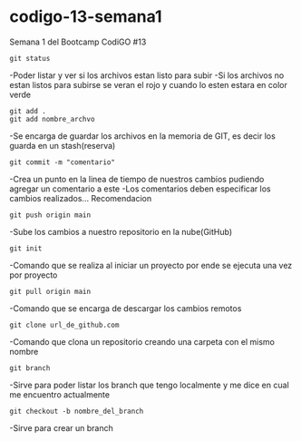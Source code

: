 # codigo-13-semana1
Semana 1 del Bootcamp CodiGO #13

```
git status
```
-Poder listar y ver si los archivos estan listo para subir 
-Si los archivos no estan listos para subirse se veran el rojo y cuando lo esten estara en color verde

```
git add .
git add nombre_archvo
```
-Se encarga de guardar los archivos en la memoria de GIT, es decir los guarda en un stash(reserva)

```
git commit -m "comentario"
```
-Crea un punto en la linea de tiempo de nuestros cambios pudiendo agregar un comentario a este
-Los comentarios deben especificar los cambios realizados... Recomendacion

```
git push origin main
```
-Sube los cambios a nuestro repositorio en la nube(GitHub)

```
git init 
```
-Comando que se realiza al iniciar un proyecto por ende se ejecuta una vez por proyecto

```
git pull origin main
```
-Comando que se encarga de descargar los cambios remotos 

```
git clone url_de_github.com
```
-Comando que clona un repositorio creando una carpeta con el mismo nombre

```
git branch
```
-Sirve para poder listar los branch que tengo localmente y me dice en cual me encuentro actualmente

```
git checkout -b nombre_del_branch
```
-Sirve para crear un branch 
